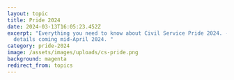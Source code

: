 ```yaml
---
layout: topic
title: Pride 2024
date: 2024-03-13T16:05:23.452Z
excerpt: "Everything you need to know about Civil Service Pride 2024. -- More
  details coming mid-April 2024. "
category: pride-2024
image: /assets/images/uploads/cs-pride.png
background: magenta
redirect_from: topics
---
```

